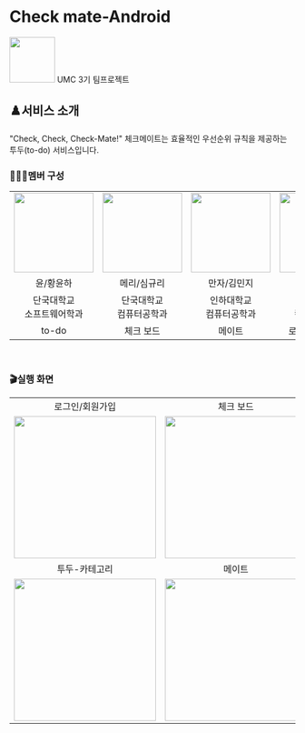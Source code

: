 # Check mate-Android
<img src="https://user-images.githubusercontent.com/62203487/234803292-266cb2bc-0ad9-413b-989a-7fb436f2b047.png" width="80px"/>
UMC 3기 팀프로젝트
<br/>  

## ♟️서비스 소개
"Check, Check, Check-Mate!"
체크메이트는 효율적인 우선순위 규칙을 제공하는 투두(to-do) 서비스입니다. 


### 🧑🏻‍💻멤버 구성
<table>
  <tr>
    <td height="140px" align="center"> <a href="https://github.com/hwangYunha"><img src="https://avatars.githubusercontent.com/u/120318948?s=460&v=4" width="140px" /><br/></a></td>
    <td height="140px" align="center"> <a href="https://github.com/GyuriShim"><img src="https://avatars.githubusercontent.com/u/62203487?s=460&v=4" width="140px" /><br/></a></td>
    <td height="140px" align="center"> <a href="https://github.com/minjgziii"><img src="https://avatars.githubusercontent.com/u/104371003?s=460&v=4" width="140px" /><br/></a></td>
    <td height="140px" align="center"> <a href="https://github.com/cosmolatte"><img src="https://avatars.githubusercontent.com/u/107971203?s=460&v=4" width="140px" /><br/></a></td>
  </tr>
  <tr>
      <td align="center">윤/황윤하</td>
      <td align="center">메리/심규리</td>
      <td align="center">만자/김민지</td>
      <td align="center">타로/신나윤</td>
  </tr>
  <tr>
      <td align="center">단국대학교<br/>소프트웨어학과<br/></td>
      <td align="center">단국대학교<br/>컴퓨터공학과<br/></td>
      <td align="center">인하대학교<br/>컴퓨터공학과<br/></td>
      <td align="center">인하대학교<br/>컴퓨터공학과<br/></td>
  </tr>
  <tr>
    <td align="center">to-do</td>
    <td align="center">체크 보드</td>
    <td align="center">메이트</td>
    <td align="center">로그인/회원가입</td>
  </tr>
</table>
<br/>


### 🎬실행 화면
<table>
  <tr>
    <td align="center">로그인/회원가입</td>
    <td align="center">체크 보드</td>
    <td align="center">투두-할 일</td>
  </tr>
  <tr>
    <td align="center"> <img src="https://user-images.githubusercontent.com/62203487/234820674-eccc41ad-c031-43e5-96ce-59bda5196f5f.gif" width="250px"/></td>
    <td align="center"> <img src="https://user-images.githubusercontent.com/62203487/234819929-5bbd7b6d-fb21-4061-935d-cd833a529e91.gif" width="250px"/></td>
    <td align="center"> <img src="https://user-images.githubusercontent.com/62203487/234821780-532e8316-e661-43a3-a4e4-4f27b03a4eac.gif" width="250px"/></td>
  </tr>
  <tr>
    <td align="center">투두-카테고리</td>
    <td align="center">메이트</td>
  </tr>
  <tr>
    <td align="center"> <img src="https://user-images.githubusercontent.com/62203487/234820468-fe1dea18-238a-47fb-ab7b-463c86a0612c.gif" width="250px"/></td>
    <td align="center"> <img src="https://user-images.githubusercontent.com/62203487/234821103-8aeff423-128c-449b-9482-0d709ab33ec9.gif" width="250px"/></td>
  </tr>
</table>
